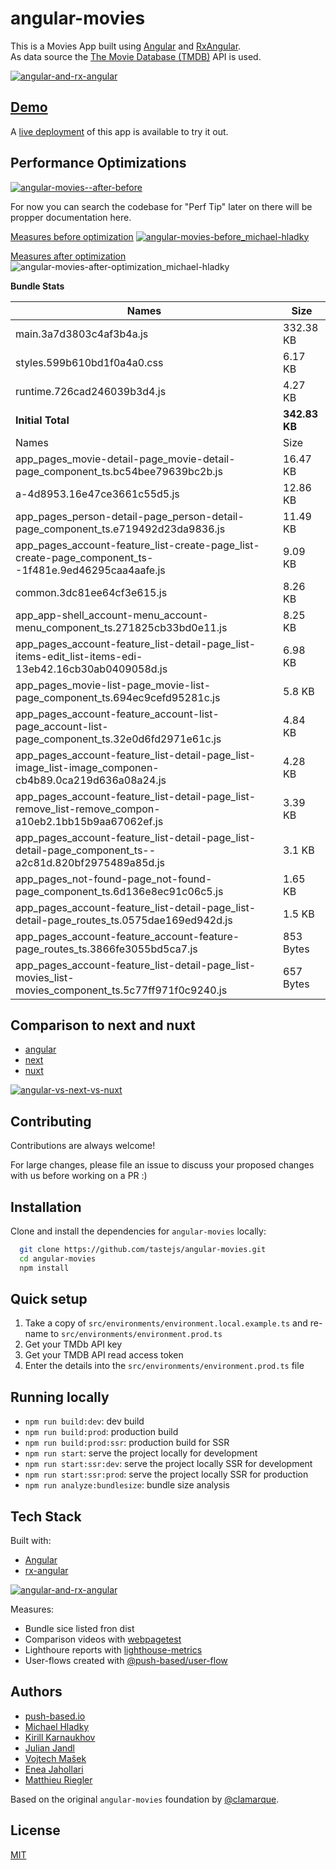 # angular-movies

This is a Movies App built using [Angular](https://angular.io) and [RxAngular](https://github.com/rx-angular/rx-angular).  
As data source the [The Movie Database (TMDB)](https://www.themoviedb.org/) API is used.  

[![angular-and-rx-angular](https://user-images.githubusercontent.com/10064416/154189195-c32cbdec-b061-46a5-8590-a9e3d8dc050a.png)](https://www.rx-angular.io/)


## [Demo](https://angular-movies-a12d3.web.app/list/category/popular)

A [live deployment](https://angular-movies-a12d3.web.app/list/category/popular) of this app is available to try it out.


## Performance Optimizations 


[![angular-movies--after-before](https://user-images.githubusercontent.com/10064416/155904454-f70b5bb5-6591-497a-9d21-dca0e2940566.gif)](https://www.webpagetest.org/video/compare.php?tests=220216_BiDcPP_CVM,220216_AiDcBN_ETK)


For now you can search the codebase for "Perf Tip" later on there will be propper documentation here.


[Measures before optimization](https://lighthouse-metrics.com/checks/9ddeb46e-2c28-453c-b719-cf080a01b13c)
[![angular-movies-before_michael-hladky](https://user-images.githubusercontent.com/10064416/137785051-1cf9f63a-e803-4d92-a952-c327b7628530.PNG)](https://lighthouse-metrics.com/checks/9ddeb46e-2c28-453c-b719-cf080a01b13c)


[Measures after optimization](https://lighthouse-metrics.com/checks/6a888a17-b17b-46a6-abc9-e605b73a530c/runs/503701ad-36aa-43ad-8de3-cb40e775c770)
![angular-movies-after-optimization_michael-hladky](https://user-images.githubusercontent.com/10064416/146446241-ad9eeed4-b0a4-44a2-a88e-4ea7c97e1acf.PNG)


**Bundle Stats**





















<!-- bundle-stats-start -->
| Names             |       Size |
| ---               | ---        |
| main.3a7d3803c4af3b4a.js           | 332.38 KB |
| styles.599b610bd1f0a4a0.css           | 6.17 KB |
| runtime.726cad246039b3d4.js           | 4.27 KB |
  | **Initial Total** | **342.83 KB** |
  | Names             |       Size |
| app_pages_movie-detail-page_movie-detail-page_component_ts.bc54bee79639bc2b.js           | 16.47 KB |
| a-4d8953.16e47ce3661c55d5.js           | 12.86 KB |
| app_pages_person-detail-page_person-detail-page_component_ts.e719492d23da9836.js           | 11.49 KB |
| app_pages_account-feature_list-create-page_list-create-page_component_ts--1f481e.9ed46295caa4aafe.js           | 9.09 KB |
| common.3dc81ee64cf3e615.js           | 8.26 KB |
| app_app-shell_account-menu_account-menu_component_ts.271825cb33bd0e11.js           | 8.25 KB |
| app_pages_account-feature_list-detail-page_list-items-edit_list-items-edi-13eb42.16cb30ab0409058d.js           | 6.98 KB |
| app_pages_movie-list-page_movie-list-page_component_ts.694ec9cefd95281c.js           | 5.8 KB |
| app_pages_account-feature_account-list-page_account-list-page_component_ts.32e0d6fd2971e61c.js           | 4.84 KB |
| app_pages_account-feature_list-detail-page_list-image_list-image_componen-cb4b89.0ca219d636a08a24.js           | 4.28 KB |
| app_pages_account-feature_list-detail-page_list-remove_list-remove_compon-a10eb2.1bb15b9aa67062ef.js           | 3.39 KB |
| app_pages_account-feature_list-detail-page_list-detail-page_component_ts--a2c81d.820bf2975489a85d.js           | 3.1 KB |
| app_pages_not-found-page_not-found-page_component_ts.6d136e8ec91c06c5.js           | 1.65 KB |
| app_pages_account-feature_list-detail-page_list-detail-page_routes_ts.0575dae169ed942d.js           | 1.5 KB |
| app_pages_account-feature_account-feature-page_routes_ts.3866fe3055bd5ca7.js           | 853 Bytes |
| app_pages_account-feature_list-detail-page_list-movies_list-movies_component_ts.5c77ff971f0c9240.js           | 657 Bytes |
<!-- bundle-stats-end -->






















## Comparison to next and nuxt

- [angular](https://angular-movies-a12d3.web.app/list/category/popular)
- [next](https://movies.zaps.dev/?category=Popular&page=1)
- [nuxt](https://movies.jason.codes/movie/category/popular)

[![angular-vs-next-vs-nuxt](https://user-images.githubusercontent.com/10064416/155904543-333e1c25-7c01-470a-b399-40eee4c9d02c.gif)](https://www.webpagetest.org/video/compare.php?tests=220216_AiDcBJ_EAA,220216_BiDcER_CDY,220216_BiDc68_CDZ)

## Contributing

Contributions are always welcome! 

For large changes, please file an issue to discuss your proposed changes with us before working on a PR :)

## Installation 

Clone and install the dependencies for `angular-movies` locally:

```bash 
  git clone https://github.com/tastejs/angular-movies.git
  cd angular-movies 
  npm install
```

## Quick setup

1. Take a copy of `src/environments/environment.local.example.ts` and re-name to `src/environments/environment.prod.ts` 
2. Get your TMDb API key
3. Get your TMDB API read access token
4. Enter the details into the `src/environments/environment.prod.ts` file
    
## Running locally

* `npm run build:dev`: dev build
* `npm run build:prod`: production build
* `npm run build:prod:ssr`: production build for SSR
* `npm run start`: serve the project locally for development
* `npm run start:ssr:dev`: serve the project locally SSR for development
* `npm run start:ssr:prod`: serve the project locally SSR for production
* `npm run analyze:bundlesize`: bundle size analysis 

## Tech Stack

Built with: 

* [Angular](https://angular.io)
* [rx-angular](https://github.com/rx-angular/rx-angular)

[![angular-and-rx-angular](https://user-images.githubusercontent.com/10064416/154189195-c32cbdec-b061-46a5-8590-a9e3d8dc050a.png)](https://www.rx-angular.io/)

Measures:
* Bundle sice listed fron dist
* Comparison videos with [webpagetest](https://www.webpagetest.org)
* Lighthoure reports with [lighthouse-metrics](https://lighthouse-metrics.com)
* User-flows created with [@push-based/user-flow](https://www.npmjs.com/package/@push-based/user-flow)

## Authors

- [push-based.io](https://push-based.io)
- [Michael Hladky](https://github.com/BioPhoton)
- [Kirill Karnaukhov](https://github.com/Karnaukhov-kh)
- [Julian Jandl](https://github.com/HoebbelsB)
- [Vojtech Mašek](https://github.com/vmasek)
- [Enea Jahollari](https://github.com/eneajaho)
- [Matthieu Riegler](https://github.com/jeanmeche)


Based on the original `angular-movies` foundation by [@clamarque](https://github.com/clamarque/angular-movies).
  
## License

[MIT](https://choosealicense.com/licenses/mit/)
